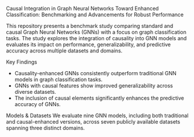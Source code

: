 Causal Integration in Graph Neural Networks Toward Enhanced Classification: Benchmarking and Advancements for Robust Performance

This repository presents a benchmark study comparing standard and causal Graph Neural Networks (GNNs) with a focus on graph classification tasks. 
The study explores the integration of causality into GNN models and evaluates its impact on performance, generalizability, and predictive accuracy across multiple datasets and domains.

Key Findings
- Causality-enhanced GNNs consistently outperform traditional GNN models in graph classification tasks.
- GNNs with causal features show improved generalizability across diverse datasets.
- The inclusion of causal elements significantly enhances the predictive accuracy of GNNs.

 Models & Datasets
We evaluate nine GNN models, including both traditional and causal-enhanced versions, across seven publicly available datasets spanning three distinct domains.
